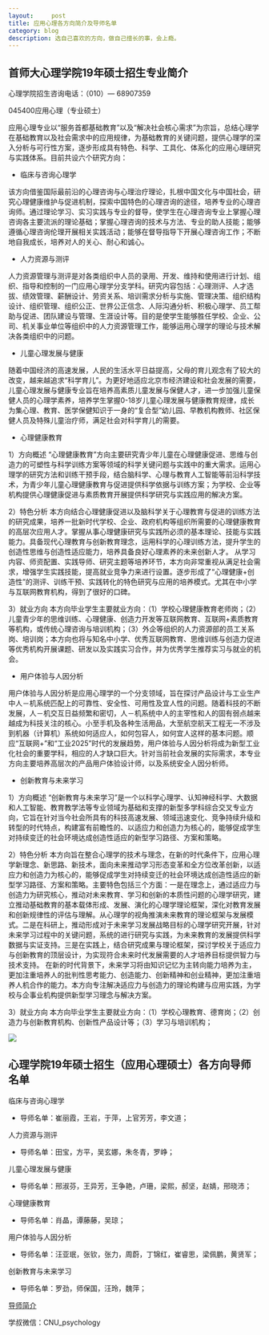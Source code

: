 ```yaml
---
layout:     post
title: 应用心理各方向简介及导师名单
category: blog
description: 选自己喜欢的方向，做自己擅长的事，会上瘾。
---
```


## 首师大心理学院19年硕士招生专业简介

 心理学院招生咨询电话：（010）— 68907359

045400应用心理（专业硕士）

应用心理专业以“服务首都基础教育”以及“解决社会核心需求”为宗旨，总结心理学在基础教育以及社会需求中的应用规律，为基础教育的关键问题，提供心理学的深入分析与可行性方案，逐步形成具有特色、科学、工具化、体系化的应用心理研究与实践体系。目前共设六个研究方向：

- 临床与咨询心理学

该方向借鉴国际最前沿的心理咨询与心理治疗理论，扎根中国文化与中国社会，研究心理健康维护与促进机制，探索中国特色的心理咨询的途径，培养专业的心理咨询师。通过理论学习、实习实践与专业的督导，使学生在心理咨询专业上掌握心理咨询各主要流派的理论基础；掌握心理咨询的技术与方法、专业的助人技能；能够遵循心理咨询伦理开展相关实践活动；能够在督导指导下开展心理咨询工作；不断地自我成长，培养对人的关心、耐心和诚心。
 
- 人力资源与测评

人力资源管理与测评是对各类组织中人员的录用、开发、维持和使用进行计划、组织、指导和控制的一门应用心理学分支学科。研究内容包括：心理测评、人才选拔、绩效管理、薪酬设计、劳资关系、培训需求分析与实施、管理决策、组织结构设计、组织管理、组织公正、世界公正信念、人际沟通分析、积极心理学、员工帮助与促进、团队建设与管理、生涯设计等。目的是使学生能够胜任学校、企业、公司、机关事业单位等组织中的人力资源管理工作，能够运用心理学的理论与技术解决各类组织中的问题。

- 儿童心理发展与健康

随着中国经济的高速发展，人民的生活水平日益提高，父母的育儿观念有了较大的改变，越来越追求“科学育儿”。为更好地适应北京市经济建设和社会发展的需要，儿童心理发展与健康专业旨在培养高素质儿童发展与保健人才，进一步加强儿童保健人员的心理学素养，培养学生掌握0-18岁儿童心理发展与健康教育规律，成长为集心理、教育、医学保健知识于一身的“复合型”幼儿园、早教机构教师、社区保健人员及特殊儿童治疗师，满足社会对科学育儿的需要。

- 心理健康教育

1）方向概述
“心理健康教育”方向主要研究青少年儿童在心理健康促进、思维与创造力的可塑性与科学训练方案等领域的科学关键问题与实践中的重大需求。运用心理学的研究方法和训练干预手段，结合脑科学、心理与教育人工智能等前沿科学技术，为青少年儿童心理健康教育与促进提供科学依据与训练方案；为学校、企业等机构提供心理健康促进与素质教育开展提供科学研究与实践应用的解决方案。

2）特色分析
本方向结合心理健康促进以及脑科学关于心理教育与促进的训练方法的研究成果，培养一批新时代学校、企业、政府机构等组织所需要的心理健康教育的高层次应用人才。掌握从事心理健康研究与实践所必须的基本理论、技能与实践能力。具备现代心理教育与创新教育理念，运用科学的心理训练方法，提升学生的创造性思维与创造性适应能力，培养具备良好心理素养的未来创新人才。
从学习内容、师资配置、实践导师、研究主题等培养环节，本方向非常重视从满足社会需求，增强学生实践技能，提高就业竞争力来进行设置。逐步形成了“心理健康+创造性”的测评、训练干预、实践转化的特色研究与应用的培养模式。尤其在中小学与互联网教育机构，得到了很好的口碑。

3）就业方向
本方向毕业学生主要就业方向：（1）学校心理健康教育老师岗；（2）儿童青少年的思维训练、心理健康、创造力开发等互联网教育、互联网+素质教育等机构，或传统心理咨询与培训机构；（3）外企等组织的人力资源部的员工关系岗、培训岗；本方向也将与知名中小学、优秀互联网教育、思维训练与创造力促进等优秀机构开展课题、研发以及实践实习合作，并为优秀学生推荐实习与就业的机会。

- 用户体验与人因分析

用户体验与人因分析是应用心理学的一个分支领域，旨在探讨产品设计与工业生产中人－机系统匹配上的可靠性、安全性、可用性及宜人性的问题。随着科技的不断发展，人－机交互日益频繁和密切，人－机系统中人的主宰性和人的固有弱点越来越成为科技关注的核心。小至手机及各种生活用品，大至航空航天工程无一不涉及到机器（计算机）系统如何适应人，如何包容人，如何宜人这样的基本问题。顺应“互联网+”和“工业2025”时代的发展趋势，用户体验与人因分析将成为新型工业化社会的重要学科，相应的人才缺口巨大。针对当前社会发展的实际需求，本专业方向主要培养高层次的产品用户体验设计师，以及系统安全人因分析师。

- 创新教育与未来学习


1）方向概述
“创新教育与未来学习”是一个以科学心理学、认知神经科学、大数据和人工智能、教育教学法等专业领域为基础和支撑的新型多学科综合交叉专业方向，它旨在针对当今社会所具有的科技高速发展、领域迅速变化、竞争持续升级和转型的时代特点，构建富有前瞻性的、以适应力和创造力为核心的，能够促成学生对持续变迁的社会环境达成创造性适应的新型学习路径、方案和策略。

2）特色分析 本方向旨在整合心理学的技术与理念，在新的时代条件下，应用心理学新理念、新思路、新技术，面向未来推动学习形态变革和全方位改革创新，以适应力和创造力为核心的，能够促成学生对持续变迁的社会环境达成创造性适应的新型学习路径、方案和策略。主要特色包括三个方面：一是在理念上，通过适应力与创造力为研究核心，推动对未来教育、学习和创新的本质性问题的心理学研究，建立推动基础教育的基本载体形成、发展、演化的心理学理论框架，深化对教育发展和创新规律性的评估与理解。从心理学的视角推演未来教育的理论框架与发展模式。二是在科研上，推动形成对于未来学习发展战略目标的心理学研究开展，针对未来学习过程中的关键问题，系统的进行研究与实践，为未来教育的发展提供科学数据与实证支持。三是在实践上，结合研究成果与理论框架，探讨学校关于适应力与创新教育的顶层设计，为实现符合未来时代发展需要的人才培养目标提供智力与技术支持。
在新的时代背景下，未来学习将由知识记忆为主转向能力培养为主，更加注重培养人的批判性思考能力、创造能力、创新精神和创业精神，更加注重培养人机合作的能力。本方向专注解决适应力与创造力的理论构建与应用实践，为学校与企事业机构提供新型学习理念与解决方案。

3）就业方向
本方向毕业学生主要就业方向：（1）学校心理教育、德育岗；（2）创造力与创新教育机构、创新性产品设计等；（3）学习与培训机构；

![](http://pics.zapp926.top/2019-02-25-0ac.jpg)

## 心理学院19年硕士招生（应用心理硕士）各方向导师名单

临床与咨询心理学

* 导师名单：崔丽霞，王岩，于萍，上官芳芳，李文道；

人力资源与测评

* 导师名单：田宝，方平，吴玄娜，朱冬青，罗峥；

儿童心理发展与健康

* 导师名单：邢淑芬，王异芳，王争艳，卢珊，梁熙，郝坚，赵婧，邢晓沛；

心理健康教育

* 导师名单：肖晶，谭藤藤，吴琼；

用户体验与人因分析

* 导师名单：汪亚珉，张钦，张力，周蔚，丁锦红，崔睿思，梁佩鹏，黄贤军；

创新教育与未来学习

* 导师名单：罗劲，师保国，汪玲，魏萍；

[导师简介](http://xlxy.cnu.edu.cn/szdw/grfc/index.htm)

学叔微信：CNU_psychology



